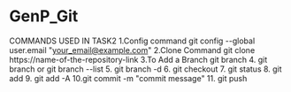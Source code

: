 # GenP_Git
COMMANDS USED IN TASK2
1.Config command git config --global user.email "your_email@example.com"
2.Clone Command git clone https://name-of-the-repository-link 
3.To Add a Branch git branch 
4. git branch or git branch --list 
5. git branch -d 
6. git checkout
7. git status
8. git add 
9. git add -A
10.git commit -m "commit message" 
11. git push

